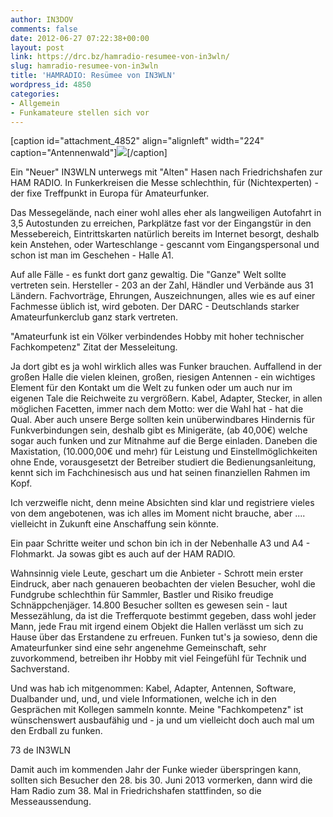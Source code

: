 ```yaml
---
author: IN3DOV
comments: false
date: 2012-06-27 07:22:38+00:00
layout: post
link: https://drc.bz/hamradio-resumee-von-in3wln/
slug: hamradio-resumee-von-in3wln
title: 'HAMRADIO: Resümee von IN3WLN'
wordpress_id: 4850
categories:
- Allgemein
- Funkamateure stellen sich vor
---
```


[caption id="attachment_4852" align="alignleft" width="224" caption="Antennenwald"][![](https://drc.bz/wp-content/uploads/2012/06/hamradio-2012-023-224x300.jpg)](https://drc.bz/wp-content/uploads/2012/06/hamradio-2012-023.jpg)[/caption]


Ein "Neuer" IN3WLN unterwegs mit "Alten" Hasen nach Friedrichshafen zur HAM RADIO. In Funkerkreisen die Messe schlechthin, für (Nichtexperten) - der fixe Treffpunkt in Europa für Amateurfunker.




Das Messegelände, nach einer wohl alles eher als langweiligen Autofahrt in 3,5 Autostunden zu erreichen, Parkplätze fast vor der Eingangstür in den Messebereich, Eintrittskarten natürlich bereits im Internet besorgt, deshalb kein Anstehen, oder Warteschlange - gescannt vom Eingangspersonal und schon ist man im Geschehen - Halle A1.




Auf alle Fälle - es funkt dort ganz gewaltig. Die "Ganze" Welt sollte vertreten sein. Hersteller - 203 an der Zahl, Händler und Verbände aus 31 Ländern. Fachvorträge, Ehrungen, Auszeichnungen, alles wie es auf einer Fachmesse üblich ist, wird geboten. Der DARC - Deutschlands starker Amateurfunkerclub ganz stark vertreten. 




"Amateurfunk ist ein Völker verbindendes Hobby mit hoher technischer Fachkompetenz" Zitat der Messeleitung.




Ja dort gibt es ja wohl wirklich alles was Funker brauchen. Auffallend in der großen Halle die vielen kleinen, großen, riesigen Antennen - ein wichtiges Element für den Kontakt um die Welt zu funken oder um auch nur im eigenen Tale die Reichweite zu vergrößern. Kabel, Adapter, Stecker, in allen möglichen Facetten, immer nach dem Motto: wer die Wahl hat - hat die Qual. Aber auch unsere Berge sollten kein unüberwindbares Hindernis für Funkverbindungen sein, deshalb gibt es Minigeräte, (ab 40,00€) welche sogar auch funken und zur Mitnahme auf die Berge einladen. Daneben die Maxistation, (10.000,00€ und mehr) für Leistung und Einstellmöglichkeiten ohne Ende, vorausgesetzt der Betreiber studiert die Bedienungsanleitung, kennt sich im Fachchinesisch aus und hat seinen finanziellen Rahmen im Kopf.




Ich verzweifle nicht, denn meine Absichten sind klar und registriere vieles von dem angebotenen, was ich alles im Moment nicht brauche, aber .... vielleicht in Zukunft eine Anschaffung sein könnte.




Ein paar Schritte weiter und schon bin ich in der Nebenhalle A3 und A4 - Flohmarkt. Ja sowas gibt es auch auf der HAM RADIO.




Wahnsinnig viele Leute, geschart um die Anbieter - Schrott mein erster Eindruck, aber nach genaueren beobachten der vielen Besucher, wohl die Fundgrube schlechthin für Sammler, Bastler und Risiko freudige Schnäppchenjäger. 14.800 Besucher sollten es gewesen sein - laut Messezählung, da ist die Trefferquote bestimmt gegeben, dass wohl jeder Mann, jede Frau mit irgend einem Objekt die Hallen verlässt um sich zu Hause über das Erstandene zu erfreuen. Funken tut's ja sowieso, denn die Amateurfunker sind eine sehr angenehme Gemeinschaft, sehr zuvorkommend, betreiben ihr Hobby mit viel Feingefühl für Technik und Sachverstand.




Und was hab ich mitgenommen: Kabel, Adapter, Antennen, Software, Dualbander und, und, und viele Informationen, welche ich in den Gesprächen mit Kollegen sammeln konnte. Meine "Fachkompetenz" ist wünschenswert ausbaufähig und - ja und um vielleicht doch auch mal um den Erdball zu funken.




73 de IN3WLN




Damit auch im kommenden Jahr der Funke wieder überspringen kann, sollten sich Besucher den 28. bis 30. Juni 2013 vormerken, dann wird die Ham Radio zum 38. Mal in Friedrichshafen stattfinden, so die Messeaussendung.
